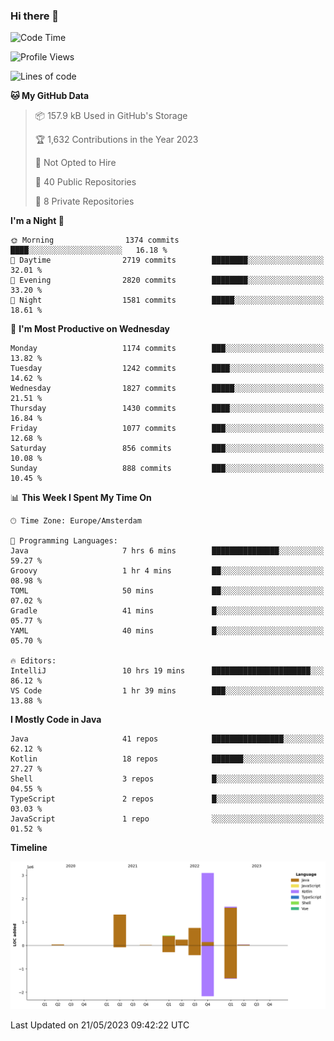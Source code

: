 ### Hi there 👋


<!--START_SECTION:waka-->
![Code Time](http://img.shields.io/badge/Code%20Time-3%2C218%20hrs%202%20mins-blue)

![Profile Views](http://img.shields.io/badge/Profile%20Views-3-blue)

![Lines of code](https://img.shields.io/badge/From%20Hello%20World%20I%27ve%20Written-7.6%20million%20lines%20of%20code-blue)

**🐱 My GitHub Data** 

> 📦 157.9 kB Used in GitHub's Storage 
 > 
> 🏆 1,632 Contributions in the Year 2023
 > 
> 🚫 Not Opted to Hire
 > 
> 📜 40 Public Repositories 
 > 
> 🔑 8 Private Repositories 
 > 
**I'm a Night 🦉** 

```text
🌞 Morning                1374 commits        ████░░░░░░░░░░░░░░░░░░░░░   16.18 % 
🌆 Daytime                2719 commits        ████████░░░░░░░░░░░░░░░░░   32.01 % 
🌃 Evening                2820 commits        ████████░░░░░░░░░░░░░░░░░   33.20 % 
🌙 Night                  1581 commits        █████░░░░░░░░░░░░░░░░░░░░   18.61 % 
```
📅 **I'm Most Productive on Wednesday** 

```text
Monday                   1174 commits        ███░░░░░░░░░░░░░░░░░░░░░░   13.82 % 
Tuesday                  1242 commits        ████░░░░░░░░░░░░░░░░░░░░░   14.62 % 
Wednesday                1827 commits        █████░░░░░░░░░░░░░░░░░░░░   21.51 % 
Thursday                 1430 commits        ████░░░░░░░░░░░░░░░░░░░░░   16.84 % 
Friday                   1077 commits        ███░░░░░░░░░░░░░░░░░░░░░░   12.68 % 
Saturday                 856 commits         ███░░░░░░░░░░░░░░░░░░░░░░   10.08 % 
Sunday                   888 commits         ███░░░░░░░░░░░░░░░░░░░░░░   10.45 % 
```


📊 **This Week I Spent My Time On** 

```text
🕑︎ Time Zone: Europe/Amsterdam

💬 Programming Languages: 
Java                     7 hrs 6 mins        ███████████████░░░░░░░░░░   59.27 % 
Groovy                   1 hr 4 mins         ██░░░░░░░░░░░░░░░░░░░░░░░   08.98 % 
TOML                     50 mins             ██░░░░░░░░░░░░░░░░░░░░░░░   07.02 % 
Gradle                   41 mins             █░░░░░░░░░░░░░░░░░░░░░░░░   05.77 % 
YAML                     40 mins             █░░░░░░░░░░░░░░░░░░░░░░░░   05.70 % 

🔥 Editors: 
IntelliJ                 10 hrs 19 mins      ██████████████████████░░░   86.12 % 
VS Code                  1 hr 39 mins        ███░░░░░░░░░░░░░░░░░░░░░░   13.88 % 
```

**I Mostly Code in Java** 

```text
Java                     41 repos            ████████████████░░░░░░░░░   62.12 % 
Kotlin                   18 repos            ███████░░░░░░░░░░░░░░░░░░   27.27 % 
Shell                    3 repos             █░░░░░░░░░░░░░░░░░░░░░░░░   04.55 % 
TypeScript               2 repos             █░░░░░░░░░░░░░░░░░░░░░░░░   03.03 % 
JavaScript               1 repo              ░░░░░░░░░░░░░░░░░░░░░░░░░   01.52 % 
```



**Timeline**

![Lines of Code chart](https://raw.githubusercontent.com/powercasgamer/powercasgamer/master/assets/bar_graph.png)


 Last Updated on 21/05/2023 09:42:22 UTC
<!--END_SECTION:waka-->

